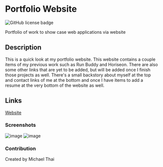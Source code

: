 # Portfolio Website
![GitHub license badge](https://img.shields.io/github/license/Tydomx/PortfolioWebsite)

Portfolio of work to show case web applications via website


## Description
This is a quick look at my portfolio website. This website contains a couple items of my previous work such as Run Buddy and Horiseon. There are also some other links that are yet to be added, but will be added once I finish those projects as well. There's a small backstory about myself at the top and contact links of me at the bottom and once I have items to add a resume at the very bottom of the website as well.

## Links
[Website](https://tydomx.github.io/CSS_Portfolio_Website/)

### Screenshots
![image](https://user-images.githubusercontent.com/99767019/161443904-87bdaf93-98d3-4843-9ce5-0ee90056487a.png)
![image](https://user-images.githubusercontent.com/99767019/161443919-091698b7-414c-4e2e-90a3-f397260cb182.png)



### Contribution 
Created by Michael Thai
